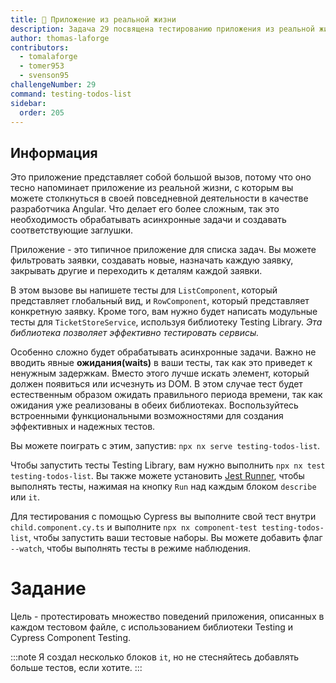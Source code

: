 ```yaml
---
title: 🔴 Приложение из реальной жизни
description: Задача 29 посвящена тестированию приложения из реальной жизни
author: thomas-laforge
contributors:
  - tomalaforge
  - tomer953
  - svenson95
challengeNumber: 29
command: testing-todos-list
sidebar:
  order: 205
---
```


## Информация

Это приложение представляет собой большой вызов, потому что оно тесно напоминает приложение из реальной жизни, с которым вы можете столкнуться в своей повседневной деятельности в качестве разработчика Angular. Что делает его более сложным, так это необходимость обрабатывать асинхронные задачи и создавать соответствующие заглушки.

Приложение - это типичное приложение для списка задач. Вы можете фильтровать заявки, создавать новые, назначать каждую заявку, закрывать другие и переходить к деталям каждой заявки.

В этом вызове вы напишете тесты для `ListComponent`, который представляет глобальный вид, и `RowComponent`, который представляет конкретную заявку. Кроме того, вам нужно будет написать модульные тесты для `TicketStoreService`, используя библиотеку Testing Library. _Эта библиотека позволяет эффективно тестировать сервисы._

Особенно сложно будет обрабатывать асинхронные задачи. Важно не вводить явные <b>ожидания(waits)</b> в ваши тесты, так как это приведет к ненужным задержкам. Вместо этого лучше искать элемент, который должен появиться или исчезнуть из DOM. В этом случае тест будет естественным образом ожидать правильного периода времени, так как ожидания уже реализованы в обеих библиотеках. Воспользуйтесь встроенными функциональными возможностями для создания эффективных и надежных тестов.

Вы можете поиграть с этим, запустив: `npx nx serve testing-todos-list`.

Чтобы запустить тесты Testing Library, вам нужно выполнить `npx nx test testing-todos-list`. Вы также можете установить [Jest Runner](https://marketplace.visualstudio.com/items?itemName=firsttris.vscode-jest-runner), чтобы выполнять тесты, нажимая на кнопку `Run` над каждым блоком `describe` или `it`.

Для тестирования с помощью Cypress вы выполните свой тест внутри `child.component.cy.ts` и выполните `npx nx component-test testing-todos-list`, чтобы запустить ваши тестовые наборы. Вы можете добавить флаг `--watch`, чтобы выполнять тесты в режиме наблюдения.

# Задание

Цель - протестировать множество поведений приложения, описанных в каждом тестовом файле, с использованием библиотеки Testing и Cypress Component Testing.

:::note
Я создал несколько блоков `it`, но не стесняйтесь добавлять больше тестов, если хотите.
:::
